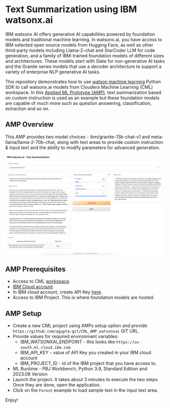 # Text Summarization using IBM watsonx.ai
IBM watsonx AI offers generative AI capabilities powered by foundation models and traditional machine learning. In watsonx.ai, you have access to IBM selected open source models from Hugging Face, as well as other third-party models including Llama-2-chat and StarCoder LLM for code generation, and a family of IBM-trained foundation models of different sizes and architectures. These models start with Slate for non-generative AI tasks and the Granite series models that use a decoder architecture to support a variety of enterprise NLP generative AI tasks.

This repository demonstrates how to use [watson machine learning](https://ibm.github.io/watson-machine-learning-sdk/) Python SDK to call watsonx.ai models from Cloudera Machine Learning (CML) workspace. In this [Applied ML Prototype (AMP)](https://docs.cloudera.com/machine-learning/cloud/applied-ml-prototypes/topics/ml-amps-overview.html), text summarization based on custom instruction is used as an example but these foundation models are capable of much more such as question answering, classification, extraction and so on.

## AMP Overview
This AMP provides two model choices - ibm/granite-13b-chat-v1 and meta-llama/llama-2-70b-chat, along with text areas to provide custom instruction & input text and the ability to modify parameters for advanced generation.

![image](/assets/app_interface.png)

## AMP Prerequisites
- Access to CML [workspace](https://docs.cloudera.com/machine-learning/cloud/workspaces/topics/ml-provision-workspaces.html).
- [IBM Cloud account](https://www.ibm.com/cloud).
- In IBM cloud account, create API Key [here](https://cloud.ibm.com/iam/apikeys).
- Access to IBM Project. This is where foundation models are hosted.
 
 ## AMP Setup
 - Create a new CML project using AMPs setup option and provide `https://github.com/agupta-git/CML_AMP_watsonxai` GIT URL.
 - Provide values for required environment variables:
   - IBM_WATSONXAI_ENDPOINT - this looks like `https://us-south.ml.cloud.ibm.com`
   - IBM_API_KEY - value of API Key you created in your IBM cloud account
   - IBM_PROJECT_ID - id of the IBM project that you have access to.
- ML Runtime - PBJ Workbench, Python 3.9, Standard Edition and 2023.08 Version
- Launch the project. It takes about 3 minutes to execute the two steps. Once they are done, open the application.
- Click on the `Forest` example to load sample text in the input text area.

Enjoy!
